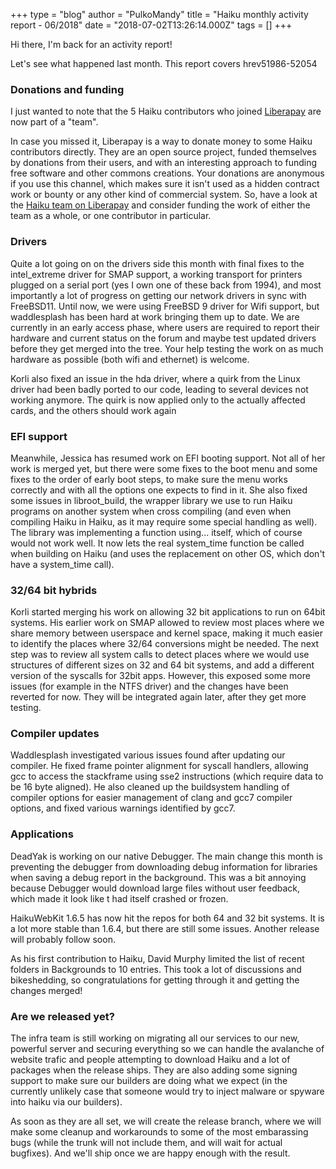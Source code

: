 +++
type = "blog"
author = "PulkoMandy"
title = "Haiku monthly activity report - 06/2018"
date = "2018-07-02T13:26:14.000Z"
tags = []
+++

<p>Hi there, I'm back for an activity report!</p>
<p>Let's see what happened last month. This report covers hrev51986-52054</p>

<h3>Donations and funding</h3>

<p>I just wanted to note that the 5 Haiku contributors who joined <a href="https://liberapay.org">Liberapay</a>
are now part of a "team".</p>
<p>In case you missed it, Liberapay is a way to donate money to some Haiku contributors directly.
They are an open source project, funded themselves by donations from their users, and with an
interesting approach to funding free software and other commons creations. Your donations are
anonymous if you use this channel, which makes sure it isn't used as a hidden contract work or
bounty or any other kind of commercial system. So, have a look at the <a href="https://liberapay.com/Haiku/">Haiku team on Liberapay</a>
and consider funding the work of either the team as a whole, or one contributor in particular.</p>

<h3>Drivers</h3>

<p>Quite a lot going on on the drivers side this month with final fixes to the intel_extreme driver for SMAP support,
a working transport for printers plugged on a serial port (yes I own one of these back from 1994), and most importantly
a lot of progress on getting our network drivers in sync with FreeBSD11. Until now, we were using FreeBSD 9 driver for
Wifi support, but waddlesplash has been hard at work bringing them up to date. We are currently in an early access
phase, where users are required to report their hardware and current status on the forum and maybe test updated drivers
before they get merged into the tree. Your help testing the work on as much hardware as possible (both wifi and ethernet)
is welcome.</p>

<p>Korli also fixed an issue in the hda driver, where a quirk from the Linux driver had been badly
ported to our code, leading to several devices not working anymore. The quirk is now applied only
to the actually affected cards, and the others should work again</p>

<h3>EFI support</h3>

<p>Meanwhile, Jessica has resumed work on EFI booting support. Not all of her work is merged yet,
but there were some fixes to the boot menu and some fixes to the order of early boot steps, to
make sure the menu works correctly and with all the options one expects to find in it. She also
fixed some issues in libroot_build, the wrapper library we use to run Haiku programs on another
system when cross compiling (and even when compiling Haiku in Haiku, as it may require some special
handling as well). The library was implementing a function using... itself, which of course would not
work well. It now lets the real system_time function be called when building on Haiku (and uses the 
replacement on other OS, which don't have a system_time call).</p>

<h3>32/64 bit hybrids</h3>

<p>Korli started merging his work on allowing 32 bit applications to run on 64bit systems. His earlier
work on SMAP allowed to review most places where we share memory between userspace and kernel space,
making it much easier to identify the places where 32/64 conversions might be needed. The next step
was to review all system calls to detect places where we would use structures of different sizes on
32 and 64 bit systems, and add a different version of the syscalls for 32bit apps. However, this
exposed some more issues (for example in the NTFS driver) and the changes have been reverted for now.
They will be integrated again later, after they get more testing.</p>

<h3>Compiler updates</h3>

<p>Waddlesplash investigated various issues found after updating our compiler. He fixed frame pointer
alignment for syscall handlers, allowing gcc to access the stackframe using sse2 instructions (which
require data to be 16 byte aligned). He also cleaned up the buildsystem handling of compiler options
for easier management of clang and gcc7 compiler options, and fixed various warnings identified by
gcc7.

<h3>Applications</h3>

<p>DeadYak is working on our native Debugger. The main change this month is preventing the debugger
from downloading debug information for libraries when saving a debug report in the background. This
was a bit annoying because Debugger would download large files without user feedback, which made it
look like t had itself crashed or frozen.</p>

<p>HaikuWebKit 1.6.5 has now hit the repos for both 64 and 32 bit systems. It is a lot more stable
than 1.6.4, but there are still some issues. Another release will probably follow soon.</p>

<p>As his first contribution to Haiku, David Murphy limited the list of recent folders in Backgrounds
to 10 entries. This took a lot of discussions and bikeshedding, so congratulations for getting through
it and getting the changes merged!</p>

<h3>Are we released yet?</h3>

<p>The infra team is still working on migrating all our services to our new, powerful server and
securing everything so we can handle the avalanche of website trafic and people attempting to
download Haiku and a lot of packages when the release ships. They are also adding some signing
support to make sure our builders are doing what we expect (in the currently unlikely case that
someone would try to inject malware or spyware into haiku via our builders).</p>

<p>As soon as they are all set, we will create the release branch, where we will make some cleanup
and workarounds to some of the most embarassing bugs (while the trunk will not include them, and
will wait for actual bugfixes). And we'll ship once we are happy enough with the result.</p>

